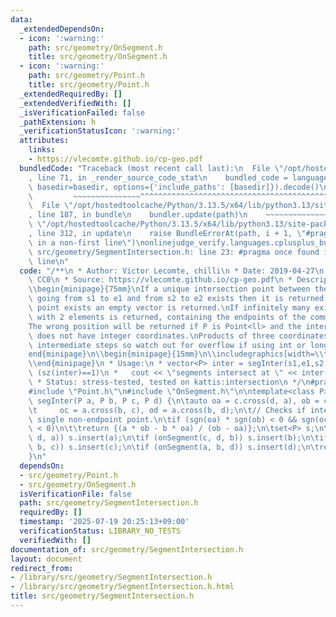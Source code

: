 ```yaml
---
data:
  _extendedDependsOn:
  - icon: ':warning:'
    path: src/geometry/OnSegment.h
    title: src/geometry/OnSegment.h
  - icon: ':warning:'
    path: src/geometry/Point.h
    title: src/geometry/Point.h
  _extendedRequiredBy: []
  _extendedVerifiedWith: []
  _isVerificationFailed: false
  _pathExtension: h
  _verificationStatusIcon: ':warning:'
  attributes:
    links:
    - https://vlecomte.github.io/cp-geo.pdf
  bundledCode: "Traceback (most recent call last):\n  File \"/opt/hostedtoolcache/Python/3.13.5/x64/lib/python3.13/site-packages/onlinejudge_verify/documentation/build.py\"\
    , line 71, in _render_source_code_stat\n    bundled_code = language.bundle(stat.path,\
    \ basedir=basedir, options={'include_paths': [basedir]}).decode()\n          \
    \         ~~~~~~~~~~~~~~~^^^^^^^^^^^^^^^^^^^^^^^^^^^^^^^^^^^^^^^^^^^^^^^^^^^^^^^^^^^^^^^^^^\n\
    \  File \"/opt/hostedtoolcache/Python/3.13.5/x64/lib/python3.13/site-packages/onlinejudge_verify/languages/cplusplus.py\"\
    , line 187, in bundle\n    bundler.update(path)\n    ~~~~~~~~~~~~~~^^^^^^\n  File\
    \ \"/opt/hostedtoolcache/Python/3.13.5/x64/lib/python3.13/site-packages/onlinejudge_verify/languages/cplusplus_bundle.py\"\
    , line 312, in update\n    raise BundleErrorAt(path, i + 1, \"#pragma once found\
    \ in a non-first line\")\nonlinejudge_verify.languages.cplusplus_bundle.BundleErrorAt:\
    \ src/geometry/SegmentIntersection.h: line 23: #pragma once found in a non-first\
    \ line\n"
  code: "/**\n * Author: Victor Lecomte, chilli\n * Date: 2019-04-27\n * License:\
    \ CC0\n * Source: https://vlecomte.github.io/cp-geo.pdf\n * Description:\\\\\n\
    \\begin{minipage}{75mm}\nIf a unique intersection point between the line segments\
    \ going from s1 to e1 and from s2 to e2 exists then it is returned.\nIf no intersection\
    \ point exists an empty vector is returned.\nIf infinitely many exist a vector\
    \ with 2 elements is returned, containing the endpoints of the common line segment.\n\
    The wrong position will be returned if P is Point<ll> and the intersection point\
    \ does not have integer coordinates.\nProducts of three coordinates are used in\
    \ intermediate steps so watch out for overflow if using int or long long.\n\\\
    end{minipage}\n\\begin{minipage}{15mm}\n\\includegraphics[width=\\textwidth]{content/geometry/SegmentIntersection}\n\
    \\end{minipage}\n * Usage:\n * vector<P> inter = segInter(s1,e1,s2,e2);\n * if\
    \ (sz(inter)==1)\n *   cout << \"segments intersect at \" << inter[0] << endl;\n\
    \ * Status: stress-tested, tested on kattis:intersection\n */\n#pragma once\n\n\
    #include \"Point.h\"\n#include \"OnSegment.h\"\n\ntemplate<class P> vector<P>\
    \ segInter(P a, P b, P c, P d) {\n\tauto oa = c.cross(d, a), ob = c.cross(d, b),\n\
    \t     oc = a.cross(b, c), od = a.cross(b, d);\n\t// Checks if intersection is\
    \ single non-endpoint point.\n\tif (sgn(oa) * sgn(ob) < 0 && sgn(oc) * sgn(od)\
    \ < 0)\n\t\treturn {(a * ob - b * oa) / (ob - oa)};\n\tset<P> s;\n\tif (onSegment(c,\
    \ d, a)) s.insert(a);\n\tif (onSegment(c, d, b)) s.insert(b);\n\tif (onSegment(a,\
    \ b, c)) s.insert(c);\n\tif (onSegment(a, b, d)) s.insert(d);\n\treturn {all(s)};\n\
    }\n"
  dependsOn:
  - src/geometry/Point.h
  - src/geometry/OnSegment.h
  isVerificationFile: false
  path: src/geometry/SegmentIntersection.h
  requiredBy: []
  timestamp: '2025-07-19 20:25:13+09:00'
  verificationStatus: LIBRARY_NO_TESTS
  verifiedWith: []
documentation_of: src/geometry/SegmentIntersection.h
layout: document
redirect_from:
- /library/src/geometry/SegmentIntersection.h
- /library/src/geometry/SegmentIntersection.h.html
title: src/geometry/SegmentIntersection.h
---
```

